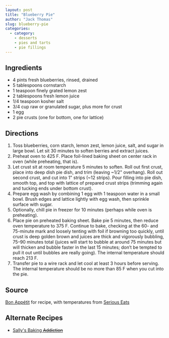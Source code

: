 ```yaml
---
layout: post
title: "Blueberry Pie"
author: "Jack Thomas"
slug: blueberry-pie
categories:
  - category:
    - desserts
    - pies and tarts
    - pie fillings
---
```


## Ingredients

- 4 pints fresh blueberries, rinsed, drained
- 5 tablespoons cornstarch
- 1 teaspoon finely grated lemon zest
- 2 tablespoons fresh lemon juice
- 1/4 teaspoon kosher salt
- 3/4 cup raw or granulated sugar, plus more for crust
- 1 egg
- 2 pie crusts (one for bottom, one for lattice)

## Directions

1. Toss blueberries, corn starch, lemon zest, lemon juice, salt, and sugar in large bowl. Let sit 30 minutes to soften berries and extract juices.
2. Preheat oven to 425 F. Place foil-lined baking sheet on center rack in oven (while preheating, that is).
3. Let crust sit at room temperature 5 minutes to soften. Roll out first crust, place into deep dish pie dish, and trim (leaving ~1/2" overhang). Roll out second crust, and cut into 1" strips (~12 strips). Pour filling into pie dish, smooth top, and top with lattice of prepared crust strips (trimming again and tucking ends under bottom crust).
4. Prepare egg wash by combining 1 egg with 1 teaspoon water in a small bowl. Brush edges and lattice lightly with egg wash, then sprinkle surface with sugar.
5. Optionally, chill pie in freezer for 10 minutes (perhaps while oven is preheating).
6. Place pie on preheated baking sheet. Bake pie 5 minutes, then reduce oven temperature to 375 F. Continue to bake, checking at the 60- and 75-minute mark and loosely tenting with foil if browning too quickly, until crust is deep golden brown and juices are thick and vigorously bubbling, 75–90 minutes total (juices will start to bubble at around 75 minutes but will thicken and bubble faster in the last 15 minutes; don’t be tempted to pull it out until bubbles are really going). The internal temperature should reach 213 F.
7. Transfer pie to a wire rack and let cool at least 3 hours before serving. The internal temperature should be no more than 85 F when you cut into the pie.

## Source

[Bon Appétit](https://www.bonappetit.com/recipe/best-blueberry-pie) for recipe, with temperatures from [Serious Eats](https://www.seriouseats.com/recipes/2016/07/best-blueberry-pie-dessert-recipe.html)

## Alternate Recipes

- [Sally's Baking ~~Addiction~~](https://sallysbakingaddiction.com/best-blueberry-pie/)
